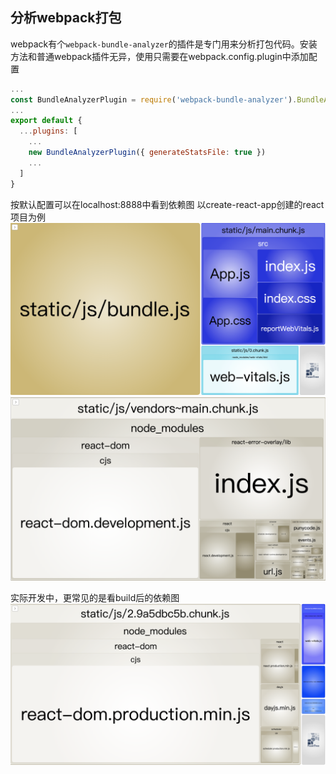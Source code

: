 ## 分析webpack打包
webpack有个`webpack-bundle-analyzer`的插件是专门用来分析打包代码。安装方法和普通webpack插件无异，使用只需要在webpack.config.plugin中添加配置
```js
...
const BundleAnalyzerPlugin = require('webpack-bundle-analyzer').BundleAnalyzerPlugin;
...
export default {
  ...plugins: [
    ...
    new BundleAnalyzerPlugin({ generateStatsFile: true })
    ...
  ] 
}
```
按默认配置可以在localhost:8888中看到依赖图
以create-react-app创建的react项目为例
![webpack依赖图](./webpack-analyze.png)
![上图中的bundle部分细节展示](./webpack-analyze-vandor-chunk.png)

实际开发中，更常见的是看build后的依赖图
![webpack build后的依赖图](./webpack-build-analyze.png)

